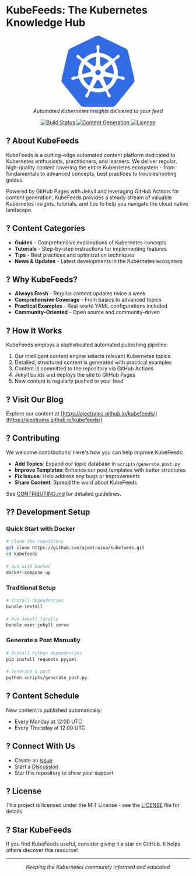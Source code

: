 # KubeFeeds: The Kubernetes Knowledge Hub

<p align="center">
  <img src="https://raw.githubusercontent.com/kubernetes/kubernetes/master/logo/logo.png" alt="KubeFeeds Logo" width="200"/>
  <br>
  <em>Automated Kubernetes insights delivered to your feed</em>
</p>

<p align="center">
  <a href="https://github.com/ajeetraina/kubefeeds/actions/workflows/jekyll-gh-pages.yml">
    <img src="https://github.com/ajeetraina/kubefeeds/actions/workflows/jekyll-gh-pages.yml/badge.svg" alt="Build Status">
  </a>
  <a href="https://github.com/ajeetraina/kubefeeds/actions/workflows/generate-post.yml">
    <img src="https://github.com/ajeetraina/kubefeeds/actions/workflows/generate-post.yml/badge.svg" alt="Content Generation">
  </a>
  <a href="https://github.com/ajeetraina/kubefeeds/blob/main/LICENSE">
    <img src="https://img.shields.io/github/license/ajeetraina/kubefeeds" alt="License">
  </a>
</p>

## ? About KubeFeeds

KubeFeeds is a cutting-edge automated content platform dedicated to Kubernetes enthusiasts, practitioners, and learners. We deliver regular, high-quality content covering the entire Kubernetes ecosystem - from fundamentals to advanced concepts, best practices to troubleshooting guides.

Powered by GitHub Pages with Jekyll and leveraging GitHub Actions for content generation, KubeFeeds provides a steady stream of valuable Kubernetes insights, tutorials, and tips to help you navigate the cloud native landscape.

## ? Content Categories

- **Guides** - Comprehensive explanations of Kubernetes concepts
- **Tutorials** - Step-by-step instructions for implementing features
- **Tips** - Best practices and optimization techniques
- **News & Updates** - Latest developments in the Kubernetes ecosystem

## ? Why KubeFeeds?

- **Always Fresh** - Regular content updates twice a week
- **Comprehensive Coverage** - From basics to advanced topics
- **Practical Examples** - Real-world YAML configurations included
- **Community-Oriented** - Open source and community-driven

## ? How It Works

KubeFeeds employs a sophisticated automated publishing pipeline:

1. Our intelligent content engine selects relevant Kubernetes topics
2. Detailed, structured content is generated with practical examples
3. Content is committed to the repository via GitHub Actions
4. Jekyll builds and deploys the site to GitHub Pages
5. New content is regularly pushed to your feed

## ? Visit Our Blog

Explore our content at [https://ajeetraina.github.io/kubefeeds/](https://ajeetraina.github.io/kubefeeds/)

## ? Contributing

We welcome contributions! Here's how you can help improve KubeFeeds:

- **Add Topics**: Expand our topic database in `scripts/generate_post.py`
- **Improve Templates**: Enhance our post templates with better structures
- **Fix Issues**: Help address any bugs or improvements
- **Share Content**: Spread the word about KubeFeeds

See [CONTRIBUTING.md](CONTRIBUTING.md) for detailed guidelines.

## ?? Development Setup

### Quick Start with Docker

```bash
# Clone the repository
git clone https://github.com/ajeetraina/kubefeeds.git
cd kubefeeds

# Run with Docker
docker-compose up
```

### Traditional Setup

```bash
# Install dependencies
bundle install

# Run Jekyll locally
bundle exec jekyll serve
```

### Generate a Post Manually

```bash
# Install Python dependencies
pip install requests pyyaml

# Generate a post
python scripts/generate_post.py
```

## ? Content Schedule

New content is published automatically:
- Every Monday at 12:00 UTC
- Every Thursday at 12:00 UTC

## ? Connect With Us

- Create an [Issue](https://github.com/ajeetraina/kubefeeds/issues)
- Start a [Discussion](https://github.com/ajeetraina/kubefeeds/discussions)
- Star this repository to show your support

## ? License

This project is licensed under the MIT License - see the [LICENSE](LICENSE) file for details.

## ? Star KubeFeeds

If you find KubeFeeds useful, consider giving it a star on GitHub. It helps others discover this resource!

---

<p align="center">
  <em>Keeping the Kubernetes community informed and educated</em>
</p>
